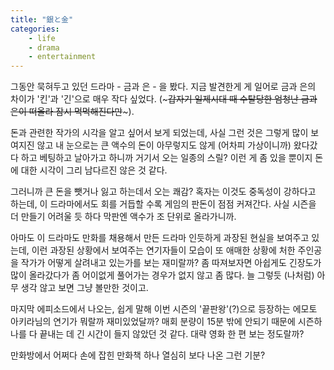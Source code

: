 ```yaml
---
title: "銀と金"
categories:
    - life
    - drama
    - entertainment
---
```


그동안 묵혀두고 있던 드라마 - 금과 은 - 을 봤다. 지금 발견한게 게 일어로 금과 은의 차이가 '킨'과 '긴'으로 매우 작다 싶었다. (~~~갑자기 일제시대 때 수탈당한 엄청난 금과 은이 떠올라 잠시 먹먹해진다만~~~).

돈과 관련한 작가의 시각을 알고 싶어서 보게 되었는데, 사실 그런 것은 그렇게 많이 보여지진 않고 내 눈으로는 큰 액수의 돈이 아무렇지도 않게 (어차피 가상이니까) 왔다갔다 하고 베팅하고 날아가고 하니까 거기서 오는 일종의 스릴? 이런 게 좀 있을 뿐이지 돈에 대한 시각이 그리 남다르진 않은 것 같다.

그러니까 큰 돈을 뺏거나 잃고 하는데서 오는 쾌감? 혹자는 이것도 중독성이 강하다고 하는데, 이 드라마에서도 회를 거듭할 수록 게임의 판돈이 점점 커져간다. 사실 시즌을 더 만들기 어려울 듯 하다 막판엔 액수가 조 단위로 올라가니까.

아마도 이 드라마도 만화를 채용해서 만든 드라마 인듯하게 과장된 현실을 보여주고 있는데, 이런 과장된 상황에서 보여주는 연기자들이 모습이 또 애매한 상황에 처한 주인공을 작가가 어떻게 살려내고 있는가를 보는 재미랄까? 좀 따져보자면 아쉽게도 긴장도가 많이 올라갔다가 좀 어이없게 풀어가는 경우가 없지 않고 좀 많다. 늘 그렇듯 (나처럼) 아무 생각 않고 보면 그냥 볼만한 것이고.

마지막 에피소드에서 나오는, 쉽게 말해 이번 시즌의 '끝판왕'(?)으로 등장하는 에모토 아키라님의 연기가 뭐랄까 재미있었달까? 매회 분량이 15분 밖에 안되기 때문에 시즌하나를 다 끝내는 데 긴 시간이 들지 않았던 것 같다. 대략 영화 한 편 보는 정도랄까?

만화방에서 어쩌다 손에 잡힌 만화책 하나 열심히 보다 나온 그런 기분? 